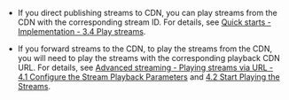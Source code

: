 - If you direct publishing streams to CDN, you can play streams from the CDN with the corresponding stream ID. For details, see [Quick starts - Implementation - 3.4 Play streams](!Integration/Solution_Implementation#3_4).

- If you forward streams to the CDN, to play the streams from the CDN, you will need to play the streams with the corresponding playback CDN URL. For details, see [Advanced streaming - Playing streams via URL - 4.1 Configure the Stream Playback Parameters](!Publisher_Player_Advanced/PlayingStreamByCDN#4_1) and [4.2 Start Playing the Streams](!Publisher_Player_Advanced/PlayingStreamByCDN#4_2).




